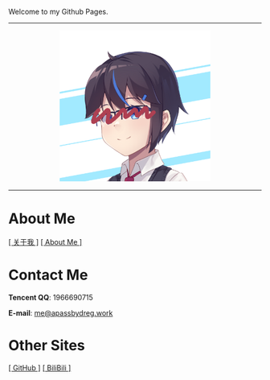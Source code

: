 Welcome to my Github Pages.

---

<center><img src="./content/images/[202103]profile-pic.png" width="300px"></center>

---

# About Me

[[ 关于我 ]](./pages/aboutme-cn) [[ About Me ]](./pages/aboutme-en)

# Contact Me

**Tencent QQ**: 1966690715

**E-mail**: me@apassbydreg.work

# Other Sites

[[ GitHub ]](https://github.com/APassbyDreg) [[ BiliBili ]](https://space.bilibili.com/8020246)